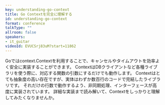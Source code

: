 ```yaml
---
key: understanding-go-context
title: Go Contextを完全に理解する
id: understanding-go-context
format: conference
talkType: ""
allroom: false
speakers:
- it_guitar
videoId: EVUCSrj83uM?start=11862
---
```

Goではcontext.Contextを利用することで、キャンセルやタイムアウトを効率よく安全に実装することができます。
ContextはDBクライアントなど各種ライブラリを使う際に、対応する関数の引数にするだけでも動作します。
Contextはとても抽象度の高い存在ですが、実体はわずか数百行のコードで完結したライブラリです。
それだけの行数で動作するよう、非同期処理、インターフェースが高度に実装されています。
詳細な実装まで読み解いて、Contextをしっかりと理解してみたくなりませんか。